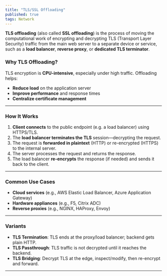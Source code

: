```yaml
---
title: "TLS/SSL Offloading"
published: true
tags: Network
---
```


**TLS offloading** (also called **SSL offloading**) is the process of moving the
computational work of encrypting and decrypting TLS (Transport Layer Security)
traffic from the main web server to a separate device or service, such as a
**load balancer**, **reverse proxy**, or **dedicated TLS terminator**.

### Why TLS Offloading?

TLS encryption is **CPU-intensive**, especially under high traffic. Offloading helps:

- **Reduce load** on the application server
- **Improve performance** and response times
- **Centralize certificate management**

---

### How It Works

1. **Client connects** to the public endpoint (e.g. a load balancer) using HTTPS/TLS.
2. The **load balancer terminates the TLS** session—decrypting the request.
3. The request is **forwarded in plaintext** (HTTP) or re-encrypted (HTTPS) to the internal server.
4. The server processes the request and returns the response.
5. The load balancer **re-encrypts** the response (if needed) and sends it back to the client.

---

### Common Use Cases

- **Cloud services** (e.g., AWS Elastic Load Balancer, Azure Application Gateway)
- **Hardware appliances** (e.g., F5, Citrix ADC)
- **Reverse proxies** (e.g., NGINX, HAProxy, Envoy)

---

### Variants

- **TLS Termination**: TLS ends at the proxy/load balancer; backend gets plain HTTP.
- **TLS Passthrough**: TLS traffic is not decrypted until it reaches the backend.
- **TLS Bridging**: Decrypt TLS at the edge, inspect/modify, then re-encrypt and forward.

---
